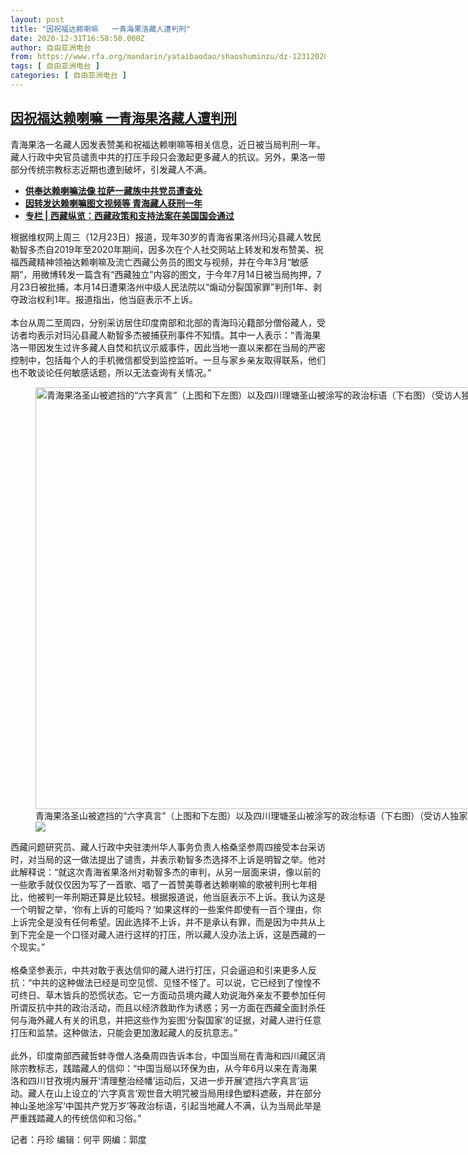 ```yaml
---
layout: post
title: "因祝福达赖喇嘛   一青海果洛藏人遭判刑"
date: 2020-12-31T16:58:50.000Z
author: 自由亚洲电台
from: https://www.rfa.org/mandarin/yataibaodao/shaoshuminzu/dz-12312020100849.html
tags: [ 自由亚洲电台 ]
categories: [ 自由亚洲电台 ]
---
```

<!--1609433930000-->
[因祝福达赖喇嘛   一青海果洛藏人遭判刑](https://www.rfa.org/mandarin/yataibaodao/shaoshuminzu/dz-12312020100849.html)
------

<div>
<p>青海果洛一名藏人因发表赞美和祝福达赖喇嘛等相关信息，近日被当局判刑一年。藏人行政中央官员谴责中共的打压手段只会激起更多藏人的抗议。另外，果洛一带部分传统宗教标志近期也遭到破坏，引发藏人不满。</p><p></p><ul><li><strong><a href="https://www.rfa.org/mandarin/yataibaodao/shaoshuminzu/dz-12302020124614.html">供奉达赖喇嘛法像 拉萨一藏族中共党员遭查处</a></strong></li><li><strong><a href="https://www.rfa.org/mandarin/Xinwen/9-12302020145740.html">因转发达赖喇嘛图文视频等 青海藏人获刑一年</a></strong></li><li><a href="https://www.rfa.org/mandarin/zhuanlan/xizangzonglan/tibet-12282020164034.html"><strong>专栏 | 西藏纵览：西藏政策和支持法案在美国国会通过</strong></a></li></ul><p>根据维权网上周三（12月23日）报道，现年30岁的青海省果洛州玛沁县藏人牧民勒智多杰自2019年至2020年期间，因多次在个人社交网站上转发和发布赞美、祝福西藏精神领袖达赖喇嘛及流亡西藏公务员的图文与视频，并在今年3月“敏感期”，用微博转发一篇含有“西藏独立”内容的图文，于今年7月14日被当局拘押，7月23日被批捕，本月14日遭果洛州中级人民法院以“煽动分裂国家罪”判刑1年、剥夺政治权利1年。报道指出，他当庭表示不上诉。<br/><br/>本台从周二至周四，分别采访居住印度南部和北部的青海玛沁籍部分僧俗藏人，受访者均表示对玛沁县藏人勒智多杰被捕获刑事件不知情。其中一人表示：“青海果洛一带因发生过许多藏人自焚和抗议示威事件，因此当地一直以来都在当局的严密控制中，包括每个人的手机微信都受到监控监听。一旦与家乡亲友取得联系，他们也不敢谈论任何敏感话题，所以无法查询有关情况。”</p><p></p><p><figure class="image-richtext image-inline captioned" style="width:900px;"><img alt="青海果洛圣山被遮挡的“六字真言”（上图和下左图）以及四川理塘圣山被涂写的政治标语（下右图）（受访人独家提供）" height="675" src="https://www.rfa.org/mandarin/yataibaodao/shaoshuminzu/dz-12312020100849.html/m1231-dz-photo2.jpg/@@images/002df853-f5de-40de-b50d-29b811b66c9b.jpeg" title="2" width="900"/><figcaption class="image-caption">青海果洛圣山被遮挡的“六字真言”（上图和下左图）以及四川理塘圣山被涂写的政治标语（下右图）（受访人独家提供）</figcaption><small></small><div id="zoomattribute"><a data-caption="青海果洛圣山被遮挡的“六字真言”（上图和下左图）以及四川理塘圣山被涂写的政治标语（下右图）（受访人独家提供）" data-fancybox="" href="https://www.rfa.org/mandarin/yataibaodao/shaoshuminzu/dz-12312020100849.html/m1231-dz-photo2.jpg" id="single_image" title="青海果洛圣山被遮挡的“六字真言”（上图和下左图）以及四川理塘圣山被涂写的政治标语（下右图）（受访人独家提供）"><img src="/++plone++rfa-resources/img/icon-zoom.png"/></a></div></figure></p><p>西藏问题研究员、藏人行政中央驻澳州华人事务负责人格桑坚参周四接受本台采访时，对当局的这一做法提出了谴责，并表示勒智多杰选择不上诉是明智之举。他对此解释说：“就这次青海省果洛州对勒智多杰的审判，从另一层面来讲，像以前的一些歌手就仅仅因为写了一首歌、唱了一首赞美尊者达赖喇嘛的歌被判刑七年相比，他被判一年刑期还算是比较轻。根据报道说，他当庭表示不上诉。我认为这是一个明智之举，‘你有上诉的可能吗？’如果这样的一些案件即使有一百个理由，你上诉完全是没有任何希望。因此选择不上诉，并不是承认有罪，而是因为中共从上到下完全是一个口径对藏人进行这样的打压，所以藏人没办法上诉，这是西藏的一个现实。”<br/><br/>格桑坚参表示，中共对敢于表达信仰的藏人进行打压，只会逼迫和引来更多人反抗：“中共的这种做法已经是司空见惯、见怪不怪了。可以说，它已经到了惶惶不可终日、草木皆兵的恐慌状态。它一方面动员境内藏人劝说海外亲友不要参加任何所谓反抗中共的政治活动，而且以经济救助作为诱惑；另一方面在西藏全面封杀任何与海外藏人有关的讯息，并把这些作为妄图‘分裂国家’的证据，对藏人进行任意打压和监禁。这种做法，只能会更加激起藏人的反抗意志。”<br/><br/>此外，印度南部西藏哲蚌寺僧人洛桑周四告诉本台，中国当局在青海和四川藏区消除宗教标志，践踏藏人的信仰：“中国当局以环保为由，从今年6月以来在青海果洛和四川甘孜境内展开‘清理整治经幡’运动后，又进一步开展‘遮挡六字真言’运动。藏人在山上设立的‘六字真言’观世音大明咒被当局用绿色塑料遮蔽，并在部分神山圣地涂写‘中国共产党万岁’等政治标语，引起当地藏人不满，认为当局此举是严重践踏藏人的传统信仰和习俗。”</p><p>记者：丹珍 编辑：何平 网编：郭度</p>
</div>
